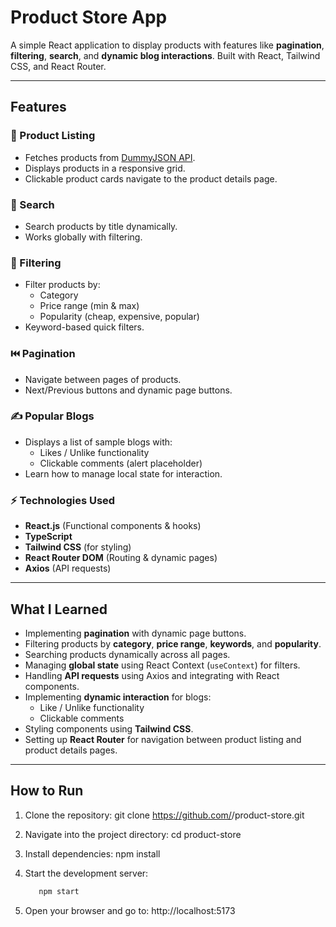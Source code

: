# Product Store App

A simple React application to display products with features like **pagination**, **filtering**, **search**, and **dynamic blog interactions**. Built with React, Tailwind CSS, and React Router.

---

## Features

### 🛒 Product Listing

- Fetches products from [DummyJSON API](https://dummyjson.com/).
- Displays products in a responsive grid.
- Clickable product cards navigate to the product details page.

### 🔎 Search

- Search products by title dynamically.
- Works globally with filtering.

### 📂 Filtering

- Filter products by:
  - Category
  - Price range (min & max)
  - Popularity (cheap, expensive, popular)
- Keyword-based quick filters.

### ⏮️ Pagination

- Navigate between pages of products.
- Next/Previous buttons and dynamic page buttons.

### ✍️ Popular Blogs

- Displays a list of sample blogs with:
  - Likes / Unlike functionality
  - Clickable comments (alert placeholder)
- Learn how to manage local state for interaction.

### ⚡ Technologies Used

- **React.js** (Functional components & hooks)
- **TypeScript**
- **Tailwind CSS** (for styling)
- **React Router DOM** (Routing & dynamic pages)
- **Axios** (API requests)

---

## What I Learned

- Implementing **pagination** with dynamic page buttons.
- Filtering products by **category**, **price range**, **keywords**, and **popularity**.
- Searching products dynamically across all pages.
- Managing **global state** using React Context (`useContext`) for filters.
- Handling **API requests** using Axios and integrating with React components.
- Implementing **dynamic interaction** for blogs:
  - Like / Unlike functionality
  - Clickable comments
- Styling components using **Tailwind CSS**.
- Setting up **React Router** for navigation between product listing and product details pages.

---

## How to Run

1. Clone the repository:
   git clone https://github.com/<your-username>/product-store.git

2. Navigate into the project directory:
   cd product-store

3. Install dependencies:
   npm install

4. Start the development server:
   ```javascript
      npm start

5. Open your browser and go to:
   http://localhost:5173
